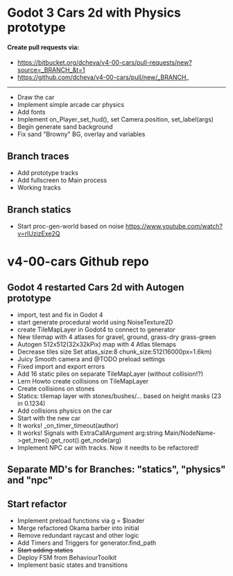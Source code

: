 # Godot 3 Cars 2d with Physics prototype
#### Create pull requests via:
* https://bitbucket.org/dcheva/v4-00-cars/pull-requests/new?source=_BRANCH_&t=1
* https://github.com/dcheva/v4-00-cars/pull/new/_BRANCH_
---
- Draw the car
- Implement simple arcade car physics 
- Add fonts
- Implement on_Player_set_hud(), set Camera.position, set_label(args)
- Begin generate sand background
- Fix sand "Browny" BG, overlay and variables
## Branch traces
- Add prototype tracks
- Add fullscreen to Main process
- Working tracks
## Branch statics
- Start proc-gen-world based on noise https://www.youtube.com/watch?v=rlUzizExe2Q
# v4-00-cars Github repo 
## Godot 4 restarted Cars 2d with Autogen prototype
- import, test and fix in Godot 4
- start generate procedural world using NoiseTexture2D
- create TileMapLayer in Godot4 to connect to generator
- New tilemap with 4 atlases for gravel, ground, grass-dry grass-green
- Autogen 512x512(32x32kPix) map with 4 Atlas tilemaps
- Decrease tiles size Set atlas_size:8 chunk_size:512(16000px=1.6km)
- Juicy Smooth camera and @TODO preload settings
- Fixed import and export errors
- Add 16 static piles on separate TileMapLayer (without collision!?)
- Lern Howto create collisions on TileMapLayer
- Create collisions on stones
- Statics: tilemap layer with stones/bushes/... based on height masks (23 in 0.1234)
- Add collisions physics on the car
- Start with the new car
- It works! \_on_timer_timeout(author)
- It works! Signals with ExtraCallArgument arg:string Main/NodeName->get_tree().get_root().get_node(arg)
- Implement NPC car with tracks. Now it needts to be refactored!
## Separate MD's for Branches: "statics", "physics" and "npc"
## Start refactor
- Implement preload functions via g = $loader
- Merge refactored Okama barber into initial
- Remove redundant raycast and other logic
- Add Timers and Triggers for generator.find_path
- ~~Start adding statics~~
- Deploy FSM from BehaviourToolkit
- Implement basic states and transitions

